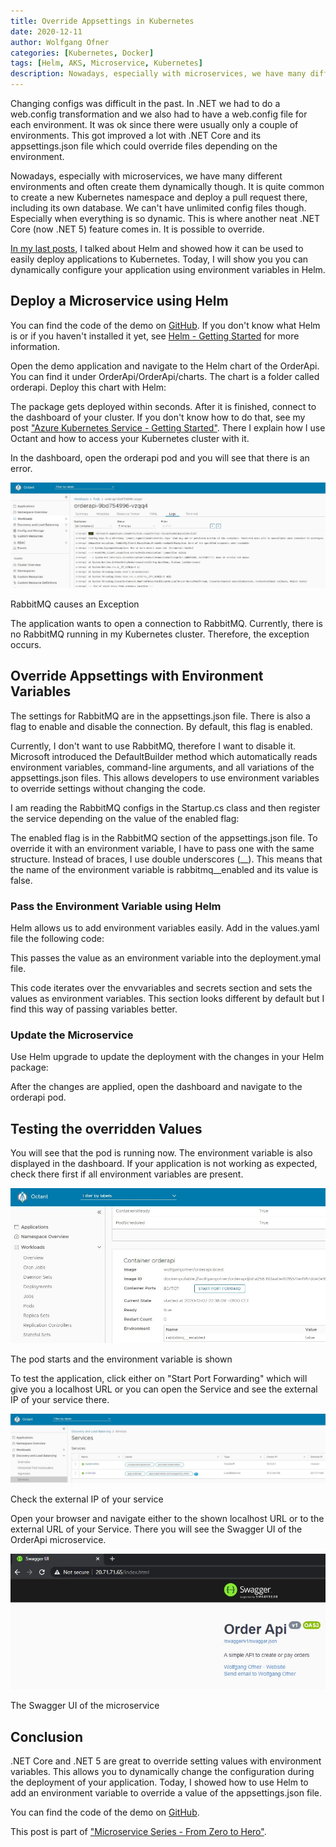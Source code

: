 ```yaml
---
title: Override Appsettings in Kubernetes
date: 2020-12-11
author: Wolfgang Ofner
categories: [Kubernetes, Docker]
tags: [Helm, AKS, Microservice, Kubernetes]
description: Nowadays, especially with microservices, we have many different environments and often create them dynamically though. Today, I will show you you can dynamically override appsettings using Helm.
---
```


Changing configs was difficult in the past. In .NET we had to do a web.config transformation and we also had to have a web.config file for each environment. It was ok since there were usually only a couple of environments. This got improved a lot with .NET Core and its appsettings.json file which could override files depending on the environment. 

Nowadays, especially with microservices, we have many different environments and often create them dynamically though. It is quite common to create a new Kubernetes namespace and deploy a pull request there, including its own database. We can't have unlimited config files though. Especially when everything is so dynamic. This is where another neat .NET Core (now .NET 5) feature comes in. It is possible to override.

[In my last posts](/deploy-kubernetes-using-helm), I talked about Helm and showed how it can be used to easily deploy applications to Kubernetes. Today, I will show you you can dynamically configure your application using environment variables in Helm.

## Deploy a Microservice using Helm
You can find the code of the demo on <a href="https://github.com/WolfgangOfner/MicroserviceDemo" target="_blank" rel="noopener noreferrer">GitHub</a>. If you don't know what Helm is or if you haven't installed it yet, see [Helm - Getting Started](/helm-getting-started) for more information.

Open the demo application and navigate to the Helm chart of the OrderApi. You can find it under OrderApi/OrderApi/charts. The chart is a folder called orderapi. Deploy this chart with Helm:

<script src="https://gist.github.com/WolfgangOfner/70f9102d45721e96b59298e38f9ba860.js"></script>

The package gets deployed within seconds. After it is finished, connect to the dashboard of your cluster. If you don't know how to do that, see my post ["Azure Kubernetes Service - Getting Started"](/azure-kubernetes-service-getting-started). There I explain how I use Octant and how to access your Kubernetes cluster with it.

In the dashboard, open the orderapi pod and you will see that there is an error.

<div class="col-12 col-sm-10 aligncenter">
  <a href="/assets/img/posts/2020/12/RabbitMq-causes-an-Exception.jpg"><img loading="lazy" src="/assets/img/posts/2020/12/RabbitMq-causes-an-Exception.jpg" alt="RabbitMQ causes an Exception" /></a>
  
  <p>
   RabbitMQ causes an Exception
  </p>
</div>

The application wants to open a connection to RabbitMQ. Currently, there is no RabbitMQ running in my Kubernetes cluster. Therefore, the exception occurs. 

## Override Appsettings with Environment Variables
The settings for RabbitMQ are in the appsettings.json file. There is also a flag to enable and disable the connection. By default, this flag is enabled.

<script src="https://gist.github.com/WolfgangOfner/4eb27dfc961f6f495e231cc73672d6ef.js"></script>

Currently, I don't want to use RabbitMQ, therefore I want to disable it. Microsoft introduced the DefaultBuilder method which automatically reads environment variables, command-line arguments, and all variations of the appsettings.json files. This allows developers to use environment variables to override settings without changing the code.

I am reading the RabbitMQ configs in the Startup.cs class and then register the service depending on the value of the enabled flag:

<script src="https://gist.github.com/WolfgangOfner/57c8634c35d3c44969c601b7dbff6edf.js"></script>

The enabled flag is in the RabbitMQ section of the appsettings.json file. To override it with an environment variable, I have to pass one with the same structure. Instead of braces, I use double underscores (__). This means that the name of the environment variable is rabbitmq__enabled and its value is false.

### Pass the Environment Variable using Helm
Helm allows us to add environment variables easily. Add in the values.yaml file the following code:

<script src="https://gist.github.com/WolfgangOfner/ea099ab9a29e58dbc6c8e96673a3d610.js"></script>

This passes the value as an environment variable into the deployment.ymal file. 

<script src="https://gist.github.com/WolfgangOfner/ae024adfa8325edd239ea0dd5f49d042.js"></script>

This code iterates over the envvariables and secrets section and sets the values as environment variables. This section looks different by default but I find this way of passing variables better.

### Update the Microservice
Use Helm upgrade to update the deployment with the changes in your Helm package:

<script src="https://gist.github.com/WolfgangOfner/4c879caa731f4165a9bd41e30859333e.js"></script>

After the changes are applied, open the dashboard and navigate to the orderapi pod.

## Testing the overridden Values
You will see that the pod is running now. The environment variable is also displayed in the dashboard. If your application is not working as expected, check there first if all environment variables are present. 

<div class="col-12 col-sm-10 aligncenter">
  <a href="/assets/img/posts/2020/12/The-pod-starts-and-the-environment-variable-is-shown.jpg"><img loading="lazy" src="/assets/img/posts/2020/12/The-pod-starts-and-the-environment-variable-is-shown.jpg" alt="The pod starts and the environment variable is shown" /></a>
  
  <p>
   The pod starts and the environment variable is shown
  </p>
</div>

To test the application, click either on "Start Port Forwarding" which will give you a localhost URL or you can open the Service and see the external IP of your service there.

<div class="col-12 col-sm-10 aligncenter">
  <a href="/assets/img/posts/2020/12/Check-the-external-IP-of-your-service.jpg"><img loading="lazy" src="/assets/img/posts/2020/12/Check-the-external-IP-of-your-service.jpg" alt="Check the external IP of your service" /></a>
  
  <p>
   Check the external IP of your service
  </p>
</div>

Open your browser and navigate either to the shown localhost URL or to the external URL of your Service. There you will see the Swagger UI of the OrderApi microservice.

<div class="col-12 col-sm-10 aligncenter">
  <a href="/assets/img/posts/2020/12/The-Swagger-UI-of-the-microservice.jpg"><img loading="lazy" src="/assets/img/posts/2020/12/The-Swagger-UI-of-the-microservice.jpg" alt="The Swagger UI of the microservice" /></a>
  
  <p>
   The Swagger UI of the microservice
  </p>
</div>

## Conclusion

.NET Core and .NET 5 are great to override setting values with environment variables. This allows you to dynamically change the configuration during the deployment of your application. Today, I showed how to use Helm to add an environment variable to override a value of the appsettings.json file.

You can find the code of the demo on <a href="https://github.com/WolfgangOfner/MicroserviceDemo" target="_blank" rel="noopener noreferrer">GitHub</a>.

This post is part of ["Microservice Series - From Zero to Hero"](/microservice-series-from-zero-to-hero).